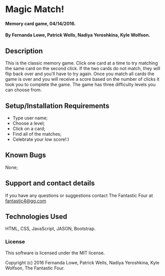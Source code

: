 # Magic Match!

#### Memory card game, 04/14/2016.


#### By Fernanda Lowe, Patrick Wells, Nadiya Yeroshkina, Kyle Wolfson.

## Description

This is the classic memory game. Click one card at a time to try matching the same card on the second click. If the two cards do not match, they will flip back over and you'll have to try again. Once you match all cards the game is over and you will receive a score based on the number of clicks it took you to complete the game. The game has three difficulty levels you can choose from.

## Setup/Installation Requirements

* Type user name;
* Choose a level;
* Click on a card;
* Find all of the matches;
* Celebrate your low score!:)


## Known Bugs

None;

## Support and contact details

If you have any questions or suggestions contact The Fantastic Four at fantastic4@gg.com

## Technologies Used

HTML, CSS, JavaScript, JASON, Bootstrap.

### License

This software is licensed under the MIT license.


Copyright (c) 2016 Fernanda Lowe, Patrick Wells, Nadiya Yeroshkina, Kyle Wolfson, The Fantastic Four.
